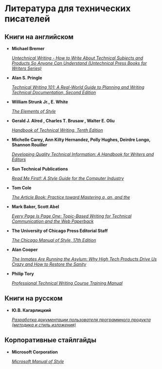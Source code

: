 # Литература для технических писателей

## Книги на английском

* **Michael Bremer**

  [*Untechnical Writing - How to Write About Technical Subjects and Products So Anyone Can
  Understand (Untechnical Press Books for Writers Series)*](https://www.amazon.com/Untechnical-Writing-Technical-Subjects-Understand/dp/0966994906)

* **Alan S. Pringle**

  [*Technical Writing 101: A Real-World Guide to Planning and Writing Technical
  Documentation, Second Edition*](https://www.amazon.com/Technical-Writing-101-Real-World-Planning-dp-0970473362/dp/0970473362/ref=dp_ob_title_bk)

* **William Strunk Jr., E. White**

  [*The Elements of Style*](https://en.wikisource.org/wiki/The_Elements_of_Style)

* **Gerald J. Alred , Charles T. Brusaw , Walter E. Oliu**

  [*Handbook of Technical Writing, Tenth Edition*](https://www.amazon.com/Handbook-Technical-Writing-Tenth-Gerald/dp/1250004411)

* **Michelle Carey, Ann Kilty Hernandez, Polly Hughes, Deirdre Longo, Shannon Rouiller**

  [*Developing Quality Technical Information: A Handbook for Writers and Editors*](https://www.amazon.com/Developing-Quality-Technical-Information-Handbook/dp/0131477498)

* **Sun Technical Publications**

  [*Read Me First!: A Style Guide for the Computer Industry*](https://www.amazon.com/First-Style-Guide-Computer-Industry-dp-0137058268/dp/0137058268/ref=dp_ob_title_bk)

* **Tom Cole**

  [*The Article Book: Practice toward Mastering a, an, and the*](https://www.amazon.com/Book-Practice-toward-Mastering/dp/0472086391)

* **Mark Baker, Scott Abel**

  [*Every Page Is Page One: Topic-Based Writing for Technical Communication and the Web
  Paperback*](https://www.amazon.com/Every-Page-One-Topic-Based-Communication/dp/1937434281)

* **The University of Chicago Press Editorial Staff**

  [*The Chicago Manual of Style, 17th Edition*](https://www.amazon.com/Chicago-Manual-Style-17th/dp/022628705X)

* **Alan Cooper**

  [*The Inmates Are Running the Asylum: Why High Tech Products Drive Us Crazy and How to
  Restore the Sanity*](https://www.amazon.com/Inmates-Are-Running-Asylum-Products/dp/0672326140)

* **Philip Tory**

    [*Professional Technical Writing Course Training Manual*](http://www.technicalwritingcourse.co.uk/wp-content/uploads/Philip_Torys_FREE_Technical_Writing_Course_Training_Manual_v18.5.pdf)

## Книги на русском

* **Ю.В. Кагарлицкий**

  [*Разработка документации пользователя программного продукта (методика и стиль
  изложения)*](https://lavkaknig.com/razrabotka-dokumentatsii-polzovatelya-programmnogo-produkta-metodika-i-stil-izlozheniya/)

## Корпоративные стайлгайды

* **Microsoft Corporation**

  [*Microsoft Manual of Style*](https://docs.microsoft.com/en-us/style-guide/welcome/)
